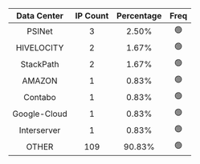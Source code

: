 | Data Center | IP Count | Percentage | Freq |
|:------------:|:--------:|:-----------:|:-----:|
| PSINet | 3 | 2.50% | 🟢 |
| HIVELOCITY | 2 | 1.67% | 🟢 |
| StackPath | 2 | 1.67% | 🟢 |
| AMAZON | 1 | 0.83% | 🟢 |
| Contabo | 1 | 0.83% | 🟢 |
| Google-Cloud | 1 | 0.83% | 🟢 |
| Interserver | 1 | 0.83% | 🟢 |
| OTHER | 109 | 90.83% | 🟢 |